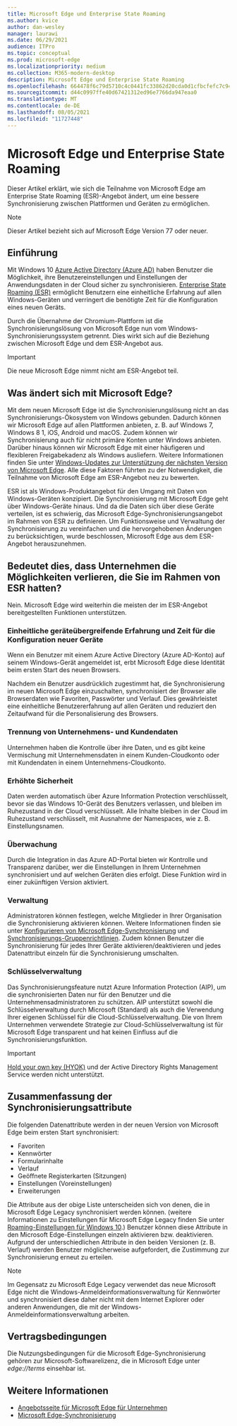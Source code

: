 ```yaml
---
title: Microsoft Edge und Enterprise State Roaming
ms.author: kvice
author: dan-wesley
manager: laurawi
ms.date: 06/29/2021
audience: ITPro
ms.topic: conceptual
ms.prod: microsoft-edge
ms.localizationpriority: medium
ms.collection: M365-modern-desktop
description: Microsoft Edge und Enterprise State Roaming
ms.openlocfilehash: 664478f6c79d5710c4c0441fc33862d20cda0d1cfbcfefc7c944739cc7f539dd
ms.sourcegitcommit: d44c0997ffe40d67421312ed96e7766da947eaa0
ms.translationtype: MT
ms.contentlocale: de-DE
ms.lasthandoff: 08/05/2021
ms.locfileid: "11727448"
---
```

# <a name="microsoft-edge-and-enterprise-state-roaming"></a>Microsoft Edge und Enterprise State Roaming

Dieser Artikel erklärt, wie sich die Teilnahme von Microsoft Edge am Enterprise State Roaming (ESR)-Angebot ändert, um eine bessere Synchronisierung zwischen Plattformen und Geräten zu ermöglichen.

> [!NOTE]
> Dieser Artikel bezieht sich auf Microsoft Edge Version 77 oder neuer.

## <a name="introduction"></a>Einführung

Mit Windows 10 [Azure Active Directory (Azure AD)](/azure/active-directory/fundamentals/active-directory-whatis) haben Benutzer die Möglichkeit, ihre Benutzereinstellungen und Einstellungen der Anwendungsdaten in der Cloud sicher zu synchronisieren. [Enterprise State Roaming (ESR)](/azure/active-directory/devices/enterprise-state-roaming-overview) ermöglicht Benutzern eine einheitliche Erfahrung auf allen Windows-Geräten und verringert die benötigte Zeit für die Konfiguration eines neuen Geräts.

Durch die Übernahme der Chromium-Plattform ist die Synchronisierungslösung von Microsoft Edge nun vom Windows-Synchronisierungssystem getrennt. Dies wirkt sich auf die Beziehung zwischen Microsoft Edge und dem ESR-Angebot aus.

> [!IMPORTANT]
> Die neue Microsoft Edge nimmt nicht am ESR-Angebot teil.

## <a name="whats-changing-with-microsoft-edge"></a>Was ändert sich mit Microsoft Edge?

Mit dem neuen Microsoft Edge ist die Synchronisierungslösung nicht an das Synchronisierungs-Ökosystem von Windows gebunden. Dadurch können wir Microsoft Edge auf allen Plattformen anbieten, z. B. auf Windows 7, Windows 8 1, iOS, Android und macOS. Zudem können wir Synchronisierung auch für nicht primäre Konten unter Windows anbieten. Darüber hinaus können wir Microsoft Edge mit einer häufigeren und flexibleren Freigabekadenz als Windows ausliefern. Weitere Informationen finden Sie unter [Windows-Updates zur Unterstützung der nächsten Version von Microsoft Edge](microsoft-edge-sysupdate-windows-updates.md). Alle diese Faktoren führten zu der Notwendigkeit, die Teilnahme von Microsoft Edge am ESR-Angebot neu zu bewerten.

ESR ist als Windows-Produktangebot für den Umgang mit Daten von Windows-Geräten konzipiert. Die Synchronisierung mit Microsoft Edge geht über Windows-Geräte hinaus. Und da die Daten sich über diese Geräte verteilen, ist es schwierig, das Microsoft Edge-Synchronisierungsangebot im Rahmen von ESR zu definieren. Um Funktionsweise und Verwaltung der Synchronisierung zu vereinfachen und die hervorgehobenen Änderungen zu berücksichtigen, wurde beschlossen, Microsoft Edge aus dem ESR-Angebot herauszunehmen.

## <a name="does-this-mean-enterprises-will-lose-the-abilities-they-had-as-part-of-esr"></a>Bedeutet dies, dass Unternehmen die Möglichkeiten verlieren, die Sie im Rahmen von ESR hatten?

Nein. Microsoft Edge wird weiterhin die meisten der im ESR-Angebot bereitgestellten Funktionen unterstützen.

### <a name="unified-experience-across-devices-and-new-device-configuration-time"></a>Einheitliche geräteübergreifende Erfahrung und Zeit für die Konfiguration neuer Geräte

Wenn ein Benutzer mit einem Azure Active Directory (Azure AD-Konto) auf seinem Windows-Gerät angemeldet ist, erbt Microsoft Edge diese Identität beim ersten Start des neuen Browsers.

Nachdem ein Benutzer ausdrücklich zugestimmt hat, die Synchronisierung im neuen Microsoft Edge einzuschalten, synchronisiert der Browser alle Browserdaten wie Favoriten, Passwörter und Verlauf. Dies gewährleistet eine einheitliche Benutzererfahrung auf allen Geräten und reduziert den Zeitaufwand für die Personalisierung des Browsers.

### <a name="separation-of-corporate-and-consumer-data"></a>Trennung von Unternehmens- und Kundendaten

Unternehmen haben die Kontrolle über ihre Daten, und es gibt keine Vermischung mit Unternehmensdaten in einem Kunden-Cloudkonto oder mit Kundendaten in einem Unternehmens-Cloudkonto.

### <a name="enhanced-security"></a>Erhöhte Sicherheit

Daten werden automatisch über Azure Information Protection verschlüsselt, bevor sie das Windows 10-Gerät des Benutzers verlassen, und bleiben im Ruhezustand in der Cloud verschlüsselt. Alle Inhalte bleiben in der Cloud im Ruhezustand verschlüsselt, mit Ausnahme der Namespaces, wie z. B. Einstellungsnamen.

### <a name="monitoring"></a>Überwachung

Durch die Integration in das Azure AD-Portal bieten wir Kontrolle und Transparenz darüber, wer die Einstellungen in Ihrem Unternehmen synchronisiert und auf welchen Geräten dies erfolgt. Diese Funktion wird in einer zukünftigen Version aktiviert.

### <a name="management"></a>Verwaltung

Administratoren können festlegen, welche Mitglieder in Ihrer Organisation die Synchronisierung aktivieren können. Weitere Informationen finden sie unter [Konfigurieren von Microsoft Edge-Synchronisierung](microsoft-edge-enterprise-sync.md#configure-microsoft-edge-sync) und [Synchronisierungs-Gruppenrichtlinien](microsoft-edge-enterprise-sync.md#sync-group-policies). Zudem können Benutzer die Synchronisierung für jedes Ihrer Geräte aktivieren/deaktivieren und jedes Datenattribut einzeln für die Synchronisierung umschalten.

### <a name="key-management"></a>Schlüsselverwaltung

Das Synchronisierungsfeature nutzt Azure Information Protection (AIP), um die synchronisierten Daten nur für den Benutzer und die Unternehmensadministratoren zu schützen. AIP unterstützt sowohl die Schlüsselverwaltung durch Microsoft (Standard) als auch die Verwendung Ihrer eigenen Schlüssel für die Cloud-Schlüsselverwaltung. Die von Ihrem Unternehmen verwendete Strategie zur Cloud-Schlüsselverwaltung ist für Microsoft Edge transparent und hat keinen Einfluss auf die Synchronisierungsfunktion.

> [!IMPORTANT]
> [Hold your own key (HYOK)](/azure/information-protection/configure-adrms-restrictions) und der Active Directory Rights Management Service werden nicht unterstützt.

## <a name="summary-of-sync-attributes"></a>Zusammenfassung der Synchronisierungsattribute

Die folgenden Datenattribute werden in der neuen Version von Microsoft Edge beim ersten Start synchronisiert:

- Favoriten
- Kennwörter
- Formularinhalte
- Verlauf
- Geöffnete Registerkarten (Sitzungen)
- Einstellungen (Voreinstellungen)
- Erweiterungen

Die Attribute aus der obige Liste unterscheiden sich von denen, die in Microsoft Edge Legacy synchronisiert werden können. (weitere Informationen zu Einstellungen für Microsoft Edge Legacy finden Sie unter [Roaming-Einstellungen für Windows 10](/azure/active-directory/devices/enterprise-state-roaming-windows-settings-reference).) Benutzer können diese Attribute in den Microsoft Edge-Einstellungen einzeln aktivieren bzw. deaktivieren. Aufgrund der unterschiedlichen Attribute in den beiden Versionen (z. B. Verlauf) werden Benutzer möglicherweise aufgefordert, die Zustimmung zur Synchronisierung erneut zu erteilen.

> [!NOTE]
> Im Gegensatz zu Microsoft Edge Legacy verwendet das neue Microsoft Edge nicht die Windows-Anmeldeinformationsverwaltung für Kennwörter und synchronisiert diese daher nicht mit dem Internet Explorer oder anderen Anwendungen, die mit der Windows-Anmeldeinformationsverwaltung arbeiten.

## <a name="terms-of-service"></a>Vertragsbedingungen

Die Nutzungsbedingungen für die Microsoft Edge-Synchronisierung gehören zur Microsoft-Softwarelizenz, die in Microsoft Edge unter *edge://terms* einsehbar ist.

## <a name="see-also"></a>Weitere Informationen

- [Angebotsseite für Microsoft Edge für Unternehmen](https://aka.ms/EdgeEnterprise)
- [Microsoft Edge-Synchronisierung](microsoft-edge-enterprise-sync.md)